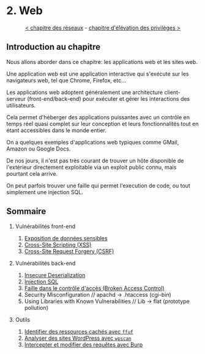 # 2. Web

<p align="center">
  <a href="../1-reseaux/README.md">< chapitre des réseaux</a> - <a href="../3-elevation-des-privileges/README.md">chapitre d'élévation des privilèges ></a>
</p>

## Introduction au chapitre

Nous allons aborder dans ce chapitre: les applications web et les sites web.

Une application web est une application interactive qui s'exécute sur les navigateurs web, tel que Chrome, Firefox, etc...

Les applications web adoptent généralement une architecture client-serveur (front-end/back-end) pour exécuter et gérer les interactions des utilisateurs.

Cela permet d'héberger des applications puissantes avec un contrôle en temps réel quasi complet sur leur conception et leurs fonctionnalités tout en étant accessibles dans le monde entier.

On a quelques exemples d'applications web typiques comme GMail, Amazon ou Google Docs.

De nos jours, il n'est pas très courant de trouver un hôte disponible de l'extérieur directement exploitable via un exploit public connu, mais pourtant cela arrive.

On peut parfois trouver une faille qui permet l'execution de code, ou tout simplement une injection SQL.

## Sommaire

1. Vulnérabilités front-end
    1. [Exposition de données sensibles](./1-vulnerabilite-front-end/1-exposition-de-donnees-sensibles.md)
    2. [Cross-Site Scripting (XSS)](./1-vulnerabilite-front-end/2-xss.md)
    3. [Cross-Site Request Forgery (CSRF)](./1-vulnerabilite-front-end/3-csrf.md)

2. Vulnérabilités back-end
    1. [Insecure Deserialization](./2-vulnerabilite-back-end/1-insecure-deserialization.md)
    2. [Injection SQL](./2-vulnerabilite-back-end/2-injection-sql.md)
    3. [Faille dans le contrôle d'accès (Broken Access Control)](./2-vulnerabilite-back-end/3-broken-access-control.md)
    4. Security Misconfiguration // apachd -> .htaccess (cgi-bin)
    5. Using Libraries with Known Vulnerabilities // Lib -> flat (prototype pollution)

3. Outils
    1. [Identifier des ressources cachés avec `ffuf`](./3-outils/1-ffuf.md)
    2. [Analyser des sites WordPress avec `wpscan`](./3-outils/2-wordpress-analyzer.md)
    3. [Intercepter et modifier des requêtes avec Burp](./3-outils/3-burp-suite.md)
